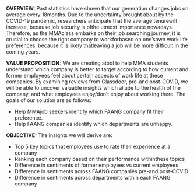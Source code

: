
**OVERVIEW:** 
Past statistics have shown that our generation changes jobs on average every 18months. Due to the uncertainty brought about by the COVID-19 pandemic, researchers anticipate that the average tenurewill increase, because job security is ofthe utmost importance nowadays. Therefore, as the MMAclass embarks on their job searching journey, it is crucial to choose the right company to workforbased on one’sown work life preferences, because it is likely thatleaving a job will be more difficult in the coming years. 

**VALUE PROPOSITION:**
We are creating atool to help MMA students understand which company is better to target according to how current and former employees feel about certain aspects of work life at these companies. By examining  reviews  from  Glassdoor,  pre-and  post-COVID,  we  will  be  able  to  uncover  valuable insights  which  allude  to  the  health  of  the  company, and what employees enjoy/don’t enjoy about working there. The goals of our solution are as follows:
- Help MMAjob seekers identify which FAANG company fit their preference.
- Help FAANG companies identify which departments are unhappy.

**OBJECTIVE:**
The insights we will derive are:
- Top 5 key topics that employees use to rate their experience at a company
-    Ranking each company based on their performance withinthese topics
- Difference in sentiments of former employees vs current employees
- Difference in sentiments across FAANG companies pre-and post-COVID
- Difference in sentiments across departments within each FAANG company
